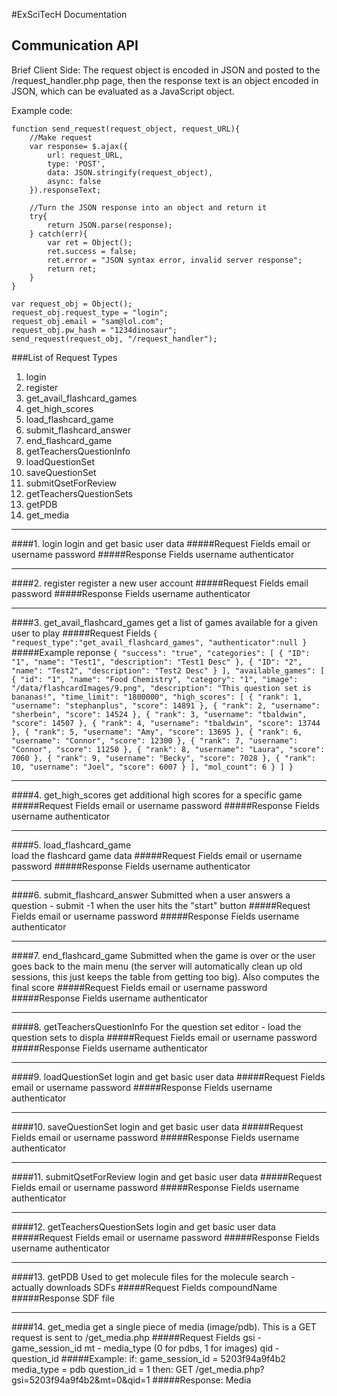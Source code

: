 #ExSciTecH Documentation



## Communication API

Brief Client Side: The request object is encoded in JSON and posted to the /request_handler.php page, then the response text is an object encoded in JSON, which can be evaluated as a JavaScript object.

Example code:

```
function send_request(request_object, request_URL){
	//Make request
	var response= $.ajax({
	    url: request_URL,
	    type: 'POST',
	    data: JSON.stringify(request_object),
	    async: false
	}).responseText;

	//Turn the JSON response into an object and return it
	try{
	    return JSON.parse(response);
	} catch(err){
	    var ret = Object();
	    ret.success = false;
	    ret.error = "JSON syntax error, invalid server response";
	    return ret;
	}
}

var request_obj = Object();
request_obj.request_type = "login";
request_obj.email = "sam@lol.com";
request_obj.pw_hash = "1234dinosaur";
send_request(request_obj, "/request_handler");
```

###List of Request Types

1. login
2. register
3. get_avail_flashcard_games
4. get_high_scores
5. load_flashcard_game		
6. submit_flashcard_answer
7. end_flashcard_game
8. getTeachersQuestionInfo
9. loadQuestionSet
10. saveQuestionSet
11. submitQsetForReview
12. getTeachersQuestionSets
13. getPDB
14. get_media

---

####1. login
login and get basic user data
#####Request Fields
	email or username
    password
#####Response Fields
	username
	authenticator
	
---

####2. register
register a new user account 
#####Request Fields
	email
    password
#####Response Fields
	username
	authenticator
	
---

####3. get_avail_flashcard_games
get a list of games available for a given user to play
#####Request Fields
    ```{
	"request_type":"get_avail_flashcard_games",
	"authenticator":null
	}```
#####Example reponse
    ```{
    "success": "true",
    "categories": [
        {
            "ID": "1",
            "name": "Test1",
            "description": "Test1 Desc"
        },
        {
            "ID": "2",
            "name": "Test2",
            "description": "Test2 Desc"
        }
    ],
    "available_games": [
        {
            "id": "1",
            "name": "Food Chemistry",
            "category": "1",
            "image": "/data/flashcardImages/9.png",
            "description": "This question set is bananas!",
            "time_limit": "1800000",
            "high_scores": [
                {
                    "rank": 1,
                    "username": "stephanplus",
                    "score": 14891
                },
                {
                    "rank": 2,
                    "username": "sherbein",
                    "score": 14524
                },
                {
                    "rank": 3,
                    "username": "tbaldwin",
                    "score": 14507
                },
                {
                    "rank": 4,
                    "username": "tbaldwin",
                    "score": 13744
                },
                {
                    "rank": 5,
                    "username": "Amy",
                    "score": 13695
                },
                {
                    "rank": 6,
                    "username": "Connor",
                    "score": 12300
                },
                {
                    "rank": 7,
                    "username": "Connor",
                    "score": 11250
                },
                {
                    "rank": 8,
                    "username": "Laura",
                    "score": 7060
                },
                {
                    "rank": 9,
                    "username": "Becky",
                    "score": 7028
                },
                {
                    "rank": 10,
                    "username": "Joel",
                    "score": 6007
                }
            ],
            "mol_count": 6
        }
    ]
}```

---

####4. get_high_scores
get additional high scores for a specific game
#####Request Fields
	email or username
    password
#####Response Fields
	username
	authenticator
	
---

####5. load_flashcard_game		
load the flashcard game data
#####Request Fields
	email or username
    password
#####Response Fields
	username
	authenticator
	
---

####6. submit_flashcard_answer
Submitted when a user answers a question - submit  -1 when the user hits the "start" button
#####Request Fields
	email or username
    password
#####Response Fields
	username
	authenticator
	
---

####7. end_flashcard_game
Submitted when the game is over or the user goes back to the main menu (the server will automatically clean up old sessions, this just keeps the table from getting too big). Also computes the final score 
#####Request Fields
	email or username
    password
#####Response Fields
	username
	authenticator
	
---

####8. getTeachersQuestionInfo
For the question set editor - load the question sets to displa
#####Request Fields
	email or username
    password
#####Response Fields
	username
	authenticator
	
---

####9. loadQuestionSet
login and get basic user data
#####Request Fields
	email or username
    password
#####Response Fields
	username
	authenticator
	
---

####10. saveQuestionSet
login and get basic user data
#####Request Fields
	email or username
    password
#####Response Fields
	username
	authenticator
	
---

####11. submitQsetForReview
login and get basic user data
#####Request Fields
	email or username
    password
#####Response Fields
	username
	authenticator
	
---

####12. getTeachersQuestionSets
login and get basic user data
#####Request Fields
	email or username
    password
#####Response Fields
	username
	authenticator
	
---

####13. getPDB
Used to get molecule files for the molecule search - actually downloads SDFs
#####Request Fields
	compoundName
#####Response
    SDF file
    
---

####14. get_media
	get a single piece of media (image/pdb). This is a GET request is sent to /get_media.php
#####Request Fields
	gsi - game_session_id
	mt - media_type (0 for pdbs, 1 for images)
	qid - question_id
#####Example:
	if:
	 game_session_id = 5203f94a9f4b2
	 media_type = pdb
	 question_id = 1
	then:
	 GET /get_media.php?gsi=5203f94a9f4b2&mt=0&qid=1
#####Response:
	Media 